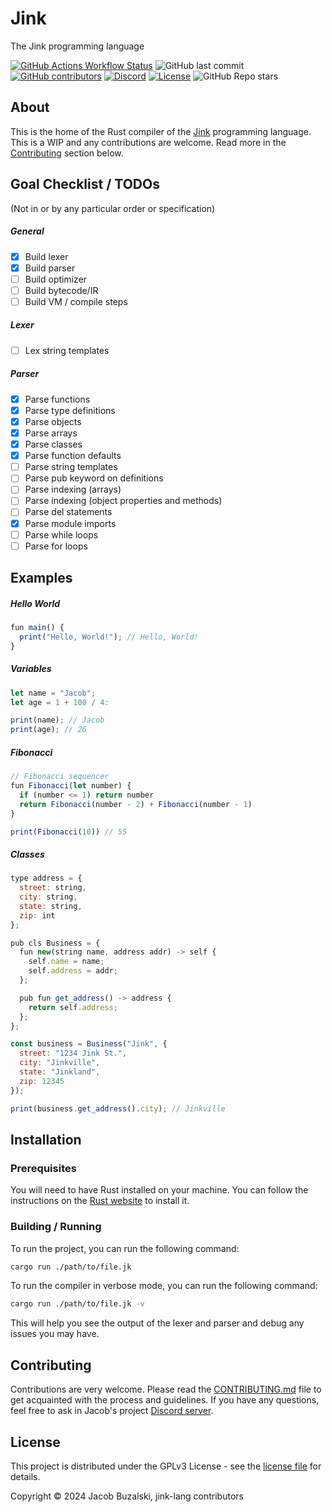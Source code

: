 # Jink 
The Jink programming language

[![GitHub Actions Workflow Status](https://img.shields.io/github/actions/workflow/status/jink-lang/jink/rust.yml?style=for-the-badge&label=Tests)](https://github.com/jink-lang/jink/actions/workflows/rust.yml)
![GitHub last commit](https://img.shields.io/github/last-commit/jink-lang/jink?style=for-the-badge)
[![GitHub contributors](https://img.shields.io/github/contributors-anon/jink-lang/jink?style=for-the-badge)](https://github.com/jink-lang/jink/graphs/contributors)
[![Discord](https://img.shields.io/discord/365599795886161941?label=Discord&style=for-the-badge)](https://discord.gg/cWzcQz2)
[![License](https://img.shields.io/github/license/jink-lang/jink?style=for-the-badge)](LICENSE)
![GitHub Repo stars](https://img.shields.io/github/stars/jink-lang/jink?style=for-the-badge)

## About
This is the home of the Rust compiler of the [Jink](https://github.com/jink-lang/jink) programming language. This is a WIP and any contributions are welcome. Read more in the [Contributing](#contributing) section below.

## Goal Checklist / TODOs

(Not in or by any particular order or specification)

##### General
- [x] Build lexer
- [x] Build parser
- [ ] Build optimizer
- [ ] Build bytecode/IR
- [ ] Build VM / compile steps
##### Lexer
- [ ] Lex string templates
##### Parser
- [x] Parse functions
- [x] Parse type definitions
- [x] Parse objects
- [x] Parse arrays
- [x] Parse classes
- [x] Parse function defaults
- [ ] Parse string templates
- [ ] Parse pub keyword on definitions
- [ ] Parse indexing (arrays)
- [ ] Parse indexing (object properties and methods)
- [ ] Parse del statements
- [x] Parse module imports
- [ ] Parse while loops
- [ ] Parse for loops

## Examples

##### Hello World
```js
fun main() {
  print("Hello, World!"); // Hello, World!
}
```

##### Variables
```js
let name = "Jacob";
let age = 1 + 100 / 4:

print(name); // Jacob
print(age); // 26
```

##### Fibonacci
```js
// Fibonacci sequencer
fun Fibonacci(let number) {
  if (number <= 1) return number
  return Fibonacci(number - 2) + Fibonacci(number - 1)
}

print(Fibonacci(10)) // 55
```

##### Classes
```js
type address = {
  street: string,
  city: string,
  state: string,
  zip: int
};

pub cls Business = {
  fun new(string name, address addr) -> self {
    self.name = name;
    self.address = addr;
  };

  pub fun get_address() -> address {
    return self.address;
  };
};

const business = Business("Jink", {
  street: "1234 Jink St.",
  city: "Jinkville",
  state: "Jinkland",
  zip: 12345
});

print(business.get_address().city); // Jinkville
```

## Installation

### Prerequisites

You will need to have Rust installed on your machine. You can follow the instructions on the [Rust website](https://www.rust-lang.org/tools/install) to install it.

### Building / Running

To run the project, you can run the following command:

```bash
cargo run ./path/to/file.jk
```

To run the compiler in verbose mode, you can run the following command:

```bash
cargo run ./path/to/file.jk -v
```

This will help you see the output of the lexer and parser and debug any issues you may have.

## Contributing

Contributions are very welcome. Please read the [CONTRIBUTING.md](./.github/docs/CONTRIBUTING.md) file to get acquainted with the process and guidelines. If you have any questions, feel free to ask in Jacob's project [Discord server](https://discord.gg/cWzcQz2).

## License

This project is distributed under the GPLv3 License - see the [license file](LICENSE) for details.

Copyright © 2024 Jacob Buzalski, jink-lang contributors
